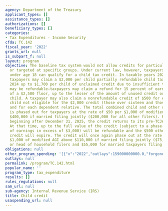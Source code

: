 ```yaml
---
agency: Department of the Treasury
applicant_types: []
assistance_types: []
authorizations: []
beneficiary_types: []
categories:
- Tax Expenditures - Income Security
cfda: TC.142
fiscal_year: '2022'
grants_url: null
is_subpart_f: null
layout: program
objective: The baseline tax system would not allow credits for particular activities
  or targeted at specific groups. Under current law, however, taxpayers with children
  under age 18 can qualify for a child tax credit. In taxable years 2022 through 2025,
  taxpayers may claim a $2,000 per child partially refundable child tax credit. In
  2024 up to $1,700 per child of unclaimed credit due to insufficient tax liability
  may be refundable—taxpayers may claim a refund for 15 percent of earnings in excess
  of a $2,500 floor, up to the lesser of the amount of unused credit or $1,700 per
  child. A taxpayer may also claim a nonrefundable credit of $500 for each qualifying
  child not eligible for the $2,000 credit (those over sixteen and those without SSNs)
  and for each dependent relative. The total combined child and other dependent credit
  is phased out for taxpayers at the rate of $50 per $1,000 of modified AGI above
  $400,000 if married filing jointly ($200,000 for all other filers). For tax years
  beginning after December 31, 2025, the credit returns to its pre-TCJA value of $1,000.
  At that time, up to the full value of the credit (subject to a phase-in of 15 percent
  of earnings in excess of $3,000) will be refundable and the $500 other dependent
  credit will expire. The credit will once again phase out at the rate of $50 per
  $1,000 of modified AGI above $110,000 if married filing jointly ($75,000 for single
  or head of household filers and $55,000 for married taxpayers filing separately).
obligations: null
other_program_spending: '[{"x":"2022","outlays":159000000000.0,"forgone_revenue":66840000000.0},{"x":"2023","outlays":40840000000.0,"forgone_revenue":67520000000.0},{"x":"2024","outlays":44310000000.0,"forgone_revenue":24150000000.0}]'
outlays: null
permalink: /program/TC.142.html
popular_name: ''
program_type: tax_expenditure
results: []
rules_regulations: null
sam_url: null
sub-agency: Internal Revenue Service (IRS)
title: Child credit
usaspending_url: null
---
```


